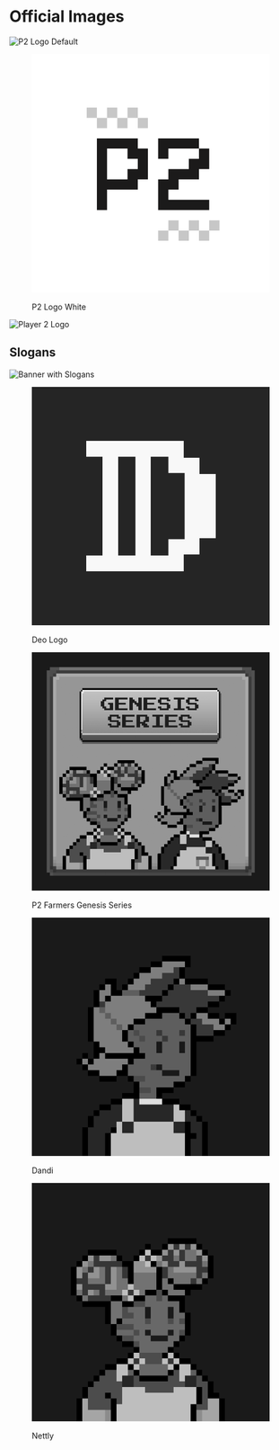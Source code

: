 # Official Images

![P2 Logo Default](../.gitbook/assets/logo\_P2\_black.png)

<figure><img src="../.gitbook/assets/logo_p2_white.png" alt=""><figcaption><p>P2 Logo White</p></figcaption></figure>

![Player 2 Logo](../.gitbook/assets/banner\_P2.png)

## Slogans

![Banner with Slogans](../.gitbook/assets/slogans\_animated.gif)

<figure><img src="../.gitbook/assets/deo_logo.png" alt=""><figcaption><p>Deo Logo</p></figcaption></figure>



<figure><img src="../.gitbook/assets/collection_p2_farmers_genesis_series.png" alt=""><figcaption><p>P2 Farmers Genesis Series</p></figcaption></figure>

<figure><img src="../.gitbook/assets/dandi_nft.png" alt=""><figcaption><p>Dandi</p></figcaption></figure>

<figure><img src="../.gitbook/assets/nettly_nft.png" alt=""><figcaption><p>Nettly</p></figcaption></figure>
